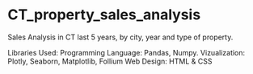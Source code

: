 # CT_property_sales_analysis
 
Sales Analysis in CT last 5 years, by city, year and type of property. 


Libraries Used: 
Programming Language: Pandas, Numpy. 
Vizualization: Plotly, Seaborn, Matplotlib, Follium
Web Design: HTML & CSS 

